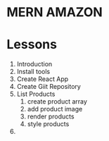 # MERN AMAZON

# Lessons

1. Introduction
2. Install tools
3. Create React App
4. Create Giit Repository
5. List Products
   1. create product array
   2. add product image
   3. render products
   4. style products
6.
